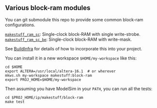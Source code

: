 ## Various block-ram modules
You can git submodule this repo to provide some common block-ram configurations.

[`makestuff_ram_sc`](ram_sc.sv): Single-clock block-RAM with single write-strobe.
[`makestuff_ram_sc_be`](ram_sc_be.sv): Single-clock block-RAM with write-mask.

See [BuildInfra](https://github.com/makestuff/ws-tools/blob/master/README.md) for details of how to incorporate this into your project.

You can install it in a new workspace `$HOME/my-workspace` like this:

    cd $HOME
    export ALTERA=/usr/local/altera-16.1  # or wherever
    mkws.sh my-workspace makestuff:block-ram
    export PROJ_HOME=$HOME/my-workspace

Then assuming you have ModelSim in your `PATH`, you can run all the tests:

    cd $PROJ_HOME/ip/makestuff/block-ram
    make test
